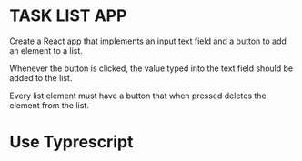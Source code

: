 # TASK LIST APP

Create a React app that implements an input text field and a button to add an element to a list.

Whenever the button is clicked, the value typed into the text field should be added to the list.

Every list element must have a button that when pressed deletes the element from the list.

# Use Typrescript
